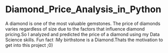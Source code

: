 # Diamond_Price_Analysis_in_Python
A diamond is one of the most valuable gemstones. The price of diamonds varies regardless of size due to the factors that influence diamond pricing.So I analyzed and predicted the price of a diamond using my Data Science skills.
Fun fact :My birthstone is a Diamond.Thats the motivation to get into this project ;0)
